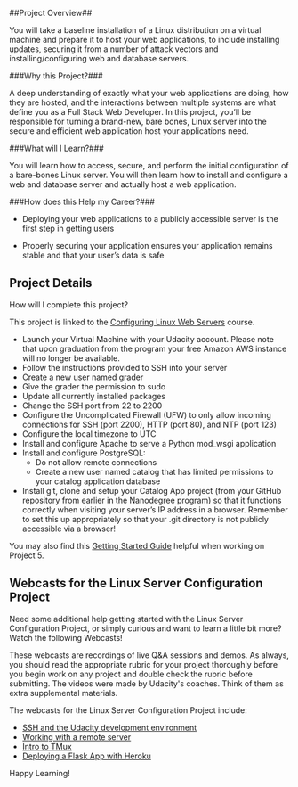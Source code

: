 
##Project Overview##

You will take a baseline installation of a Linux distribution on a
virtual machine and prepare it to host your web applications, to
include installing updates, securing it from a number of attack
vectors and installing/configuring web and database servers.

###Why this Project?###

A deep understanding of exactly what your web applications are doing,
how they are hosted, and the interactions between multiple systems are
what define you as a Full Stack Web Developer. In this project, you’ll
be responsible for turning a brand-new, bare bones, Linux server into
the secure and efficient web application host your applications need.

###What will I Learn?###

You will learn how to access, secure, and perform the initial
configuration of a bare-bones Linux server. You will then learn how to
install and configure a web and database server and actually host a
web application.

###How does this Help my Career?###

  * Deploying your web applications to a publicly accessible server is
    the first step in getting users

  * Properly securing your application ensures your application
    remains stable and that your user’s data is safe



## Project Details ##

How will I complete this project?

This project is linked to the [Configuring Linux Web Servers](https://classroom.udacity.com/courses/ud299)
course.

  - Launch your Virtual Machine with your Udacity account. Please note that upon graduation from the program your free Amazon AWS instance will no longer be available.
  - Follow the instructions provided to SSH into your server
  - Create a new user named grader
  - Give the grader the permission to sudo
  - Update all currently installed packages
  - Change the SSH port from 22 to 2200
  - Configure the Uncomplicated Firewall (UFW) to only allow incoming connections for SSH (port 2200), HTTP (port 80), and NTP (port 123)
  - Configure the local timezone to UTC
  - Install and configure Apache to serve a Python mod_wsgi application
  - Install and configure PostgreSQL:
    * Do not allow remote connections
    * Create a new user named catalog that has limited permissions to your catalog application database
  - Install git, clone and setup your Catalog App project (from your
    GitHub repository from earlier in the Nanodegree program) so that
    it functions correctly when visiting your server’s IP address in a
    browser. Remember to set this up appropriately so that your .git
    directory is not publicly accessible via a browser!

You may also find this
[Getting Started Guide](https://docs.google.com/document/d/1J0gpbuSlcFa2IQScrTIqI6o3dice-9T7v8EDNjJDfUI/pub?embedded=true)  helpful when working on Project 5.

## Webcasts for the Linux Server Configuration Project ##

Need some additional help getting started with the Linux Server
Configuration Project, or simply curious and want to learn a little
bit more? Watch the following Webcasts!

These webcasts are recordings of live Q&A sessions and demos. As
always, you should read the appropriate rubric for your project
thoroughly before you begin work on any project and double check the
rubric before submitting. The videos were made by Udacity's
coaches. Think of them as extra supplemental materials.

The webcasts for the Linux Server Configuration Project include:

 * [SSH and the Udacity development environment](https://www.youtube.com/watch?v=HcwK8IWc-a8)
 * [Working with a remote server](https://www.youtube.com/watch?v=HcwK8IWc-a8)
 * [Intro to TMux](https://www.youtube.com/watch?v=hZ0cUWWixqU)
 * [Deploying a Flask App with Heroku](https://www.youtube.com/watch?v=5UNAy4GzQ5E)

Happy Learning!